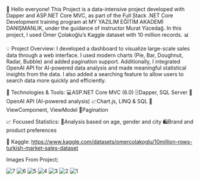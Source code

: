 👋 Hello everyone!
This Project is a data-intensive project developed with Dapper and ASP.NET Core MVC, as part of the Full Stack .NET Core Development training program at MY YAZILIM EĞİTİM AKADEMİ DANIŞMANLIK, under the guidance of instructor Murat Yücedağ. In this project, I used Ömer Çolakoğlu’s Kaggle dataset with 10 million records. 📊

💡 Project Overview:
I developed a dashboard to visualize large-scale sales data through a web interface. I used modern charts (Pie, Bar, Doughnut, Radar, Bubble) and added pagination support. Additionally, I integrated OpenAI API for AI-powered data analysis and made meaningful statistical insights from the data. I also added a searching feature to allow users to search data more quickly and efficiently.

🧰 Technologies & Tools:
💻ASP.NET Core MVC (6.0)
🗄️Dapper, SQL Server
🧠OpenAI API (AI-powered analysis)
📈Chart.js, LINQ & SQL
🧩ViewComponent, ViewModel
📑Pagination

📈 Focused Statistics:
👥Analysis based on age, gender and city
🛍️Brand and product preferences

📍 Kaggle: https://www.kaggle.com/datasets/omercolakoglu/10million-rows-turkish-market-sales-dataset

Images From Project;

![7](https://github.com/user-attachments/assets/0dd3d6d1-11ce-4b25-8af0-9b4c8b6d3a69)
![6](https://github.com/user-attachments/assets/5c8244b8-c090-49d4-96b3-cb7375fa0161)
![5](https://github.com/user-attachments/assets/68e7899a-1d7a-4240-a6f6-ecf7770c34b4)
![4](https://github.com/user-attachments/assets/6a75a154-c5a6-4dac-a67c-87579c0dedca)
![3](https://github.com/user-attachments/assets/671ada10-9e42-4594-b8c0-cdd8838eb0cb)
![2](https://github.com/user-attachments/assets/995587bc-0570-4779-9a4e-6d5148732fc1)
![1](https://github.com/user-attachments/assets/b25cb1f4-1857-423c-99e1-e0c028656a29)

